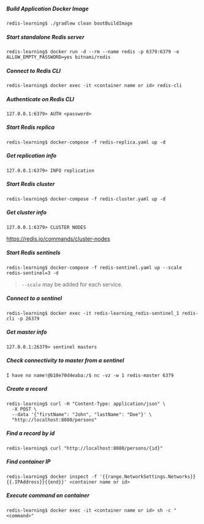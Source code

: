 ##### Build Application Docker Image
```
redis-learning$ ./gradlew clean bootBuildImage
```

##### Start standalone Redis server
````
redis-learning$ docker run -d --rm --name redis -p 6379:6379 -e ALLOW_EMPTY_PASSWORD=yes bitnami/redis
````

##### Connect to Redis CLI
```
redis-learning$ docker exec -it <container name or id> redis-cli
```

##### Authenticate on Redis CLI
```
127.0.0.1:6379> AUTH <password>
```

##### Start Redis replica
```
redis-learning$ docker-compose -f redis-replica.yaml up -d
```

##### Get replication info
```
127.0.0.1:6379> INFO replication
```

##### Start Redis cluster
```
redis-learning$ docker-compose -f redis-cluster.yaml up -d
```

##### Get cluster info
```
127.0.0.1:6379> CLUSTER NODES
```
https://redis.io/commands/cluster-nodes

##### Start Redis sentinels
```
redis-learning$ docker-compose -f redis-sentinel.yaml up --scale redis-sentinel=3 -d
```
> `--scale` may be added for each service.

##### Connect to a sentinel
```
redis-learning$ docker exec -it redis-learning_redis-sentinel_1 redis-cli -p 26379
```

##### Get master info
```
127.0.0.1:26379> sentinel masters
```

##### Check connectivity to master from a sentinel
```
I have no name!@b10e70d4eaba:/$ nc -vz -w 1 redis-master 6379
```

##### Create a record
```
redis-learning$ curl -H "Content-Type: application/json" \
  -X POST \
  --data '{"firstName": "John", "lastName": "Doe"}' \
  "http://localhost:8080/persons"
```

##### Find a record by id
```
redis-learning$ curl "http://localhost:8080/persons/{id}"
```

##### Find container IP
```
redis-learning$ docker inspect -f '{{range.NetworkSettings.Networks}}{{.IPAddress}}{{end}}' <container name or id>
```

##### Execute command on container
```
redis-learning$ docker exec -it <container name or id> sh -c "<command>"
```